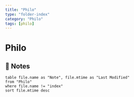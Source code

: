 ```yaml
---
title: "Philo"
type: "folder-index"
category: "Philo"
tags: [philo]
---
```


# Philo

## 📄 Notes
```dataview
table file.name as "Note", file.mtime as "Last Modified"
from "Philo"
where file.name != "index"
sort file.mtime desc
```
